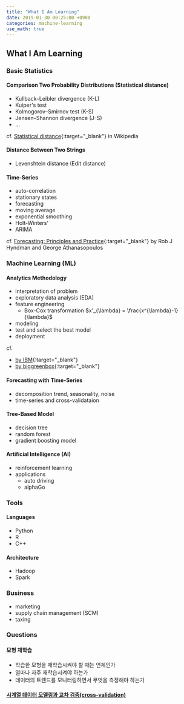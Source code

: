 ```yaml
---
title: "What I Am Learning"
date: 2019-01-30 00:25:00 +0900
categories: machine-learning
use_math: true
---
```


## What I Am Learning

### Basic Statistics

#### Comparison Two Probability Distributions (Statistical distance)
  * Kullback–Leibler divergence (K-L)
  * Kuiper's test
  * Kolmogorov–Smirnov test (K-S)
  * Jensen–Shannon divergence (J-S)
  * ...

cf. [Statistical distance](https://en.wikipedia.org/wiki/Statistical_distance){:target="_blank"} in Wikipedia

#### Distance Between Two Strings
  * Levenshtein distance (Edit distance)

#### Time-Series
  * auto-correlation
  * stationary states
  * forecasting
  * moving average
  * exponential smoothing
  * Holt-Winters'
  * ARIMA

cf. [Forecasting: Principles and Practice](https://otexts.com/fpp2/){:target="_blank"} by Rob J Hyndman and George Athanasopoulos

### Machine Learning (ML)

#### Analytics Methodology
  * interpretation of problem
  * exploratory data analysis (EDA)
  * feature engineering
    * Box-Cox transformation $x'_{\lambda} = \frac{x^{\lambda}-1}{\lambda}$
  * modeling
  * test and select the best model
  * deployment

cf. 
  * [by IBM](https://www.ibmbigdatahub.com/blog/why-we-need-methodology-data-science){:target="_blank"}
  * [by biggreenbox](https://medium.com/@biggreenbox/our-5-step-methodology-for-predictive-analytics-79fa22c5f3be){:target="_blank"}

#### Forecasting with Time-Series
  * decomposition trend, seasonality, noise
  * time-series and cross-validataion

#### Tree-Based Model
  * decision tree
  * random forest
  * gradient boosting model

#### Artificial Intelligence (AI)
  * reinforcement learning
  * applications
    * auto driving
    * alphaGo

### Tools

#### Languages
  * Python
  * R
  * C++

#### Architecture
  * Hadoop
  * Spark

### Business
  * marketing
  * supply chain management (SCM)
  * taxing

### Questions

#### 모형 재학습
  * 학습한 모형을 재학습시켜야 할 때는 언제인가
  * 얼마나 자주 재학습시켜야 하는가
  * 데이터의 트렌드를 모니터링하면서 무엇을 측정해야 하는가 

#### [시계열 데이터 모델링과 교차 검증(cross-validation)](time_series.md)
